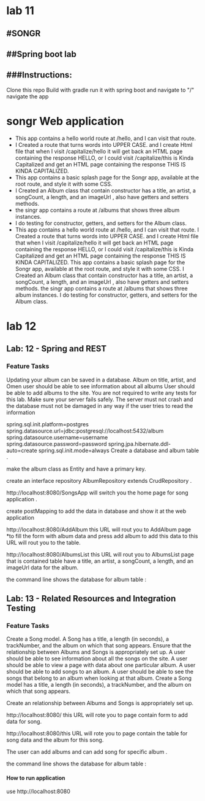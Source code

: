 
# lab 11
#SONGR
------------------------------------------------------------
##Spring boot lab
-------------------------------------------------------------
###Instructions:
------------------------------------------------------------
Clone this repo
Build with gradle
run it with spring boot and navigate to "/"
navigate the app
# songr Web application

* This app contains a hello world route at /hello, and I can visit that route.
* I Created a route that turns words into UPPER CASE. and I create Html file  that when I  visit /capitalize/hello it will get back an HTML page containing the response HELLO, or I could visit /capitalize/this is Kinda Capitalized and get an HTML page containing the response THIS IS KINDA CAPITALIZED.
* This app contains a basic splash page for the Songr app, available at the root route, and style it with some CSS.
* I Created an Album class that contain constructor has a title, an artist, a songCount, a length, and an imageUrl , also have getters and setters methods.
* the singr app contains a route at /albums that shows three album instances.
* I do testing for constructor, getters, and setters for the Album class.
* This app contains a hello world route at /hello, and I can visit that route.
  I Created a route that turns words into UPPER CASE. and I create Html file that when I visit /capitalize/hello it will get back an HTML page containing the response HELLO, or I could visit /capitalize/this is Kinda Capitalized and get an HTML page containing the response THIS IS KINDA CAPITALIZED.
  This app contains a basic splash page for the Songr app, available at the root route, and style it with some CSS.
  I Created an Album class that contain constructor has a title, an artist, a songCount, a length, and an imageUrl , also have getters and setters methods.
  the singr app contains a route at /albums that shows three album instances.
  I do testing for constructor, getters, and setters for the Album class.

# lab 12
## Lab: 12 - Spring and REST
### Feature Tasks

Updating your album can be saved in a database.
Album on title, artist, and Omen user should be able to see information about all albums User should be able to add albums to the site. You are not required to write any tests for this lab.
Make sure your server fails safely. The server must not crash and the database must not be damaged in any way if the user tries to read the information

spring.sql.init.platform=postgres
spring.datasource.url=jdbc:postgresql://localhost:5432/album
spring.datasource.username=username
spring.datasource.password=password
spring.jpa.hibernate.ddl-auto=create
spring.sql.init.mode=always
Create a database and album table .

make the album class as Entity and have a primary key.

create an interface repository AlbumRepository extends CrudRepository .

http://localhost:8080/SongsApp will switch you the home page for song application .

create postMapping to add the data in database and show it at the web application

http://localhost:8080/AddAlbum this URL will rout you to AddAlbum page *to fill the form with album data and press add album to add this data to this URL will rout you to the table.

http://localhost:8080/AlbumsList this URL will rout you to AlbumsList page that is contained table have a title, an artist, a songCount, a length, and an imageUrl data for the album.

the command line shows the database for album table :
## Lab: 13 - Related Resources and Integration Testing
### Feature Tasks
 Create a Song model.
 A Song has a title, a length (in seconds), a trackNumber, and the album on which that song appears.
 Ensure that the relationship between Albums and Songs is appropriately set up.
 A user should be able to see information about all the songs on the site.
 A user should be able to view a page with data about one particular album.
 A user should be able to add songs to an album.
 A user should be able to see the songs that belong to an album when looking at that album.
 Create a Song model has a title, a length (in seconds), a trackNumber, and the album on which that song appears.

Create an relationship between Albums and Songs is appropriately set up.

http://localhost:8080/ this URL will rote you to page contain form to add data for song.

http://localhost:8080/this URL will rote you to page contain the table for song data and the album for this song.

The user can add albums and can add song for specific album .

the command line shows the database for album table :
#### How to run application
use http://localhost:8080
